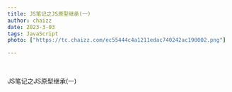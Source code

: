 ```yaml
---
title: JS笔记之JS原型继承(一)
author: chaizz
date: 2023-3-03
tags: JavaScript
photo: ["https://tc.chaizz.com/ec55444c4a1211edac740242ac190002.png"]

---
```


​         

<!--more-->

JS笔记之JS原型继承(一)


